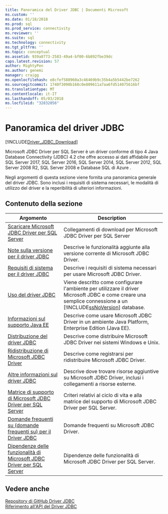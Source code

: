 ```yaml
---
title: Panoramica del Driver JDBC | Documenti Microsoft
ms.custom: ''
ms.date: 01/18/2018
ms.prod: sql
ms.prod_service: connectivity
ms.reviewer: ''
ms.suite: sql
ms.technology: connectivity
ms.tgt_pltfrm: ''
ms.topic: conceptual
ms.assetid: 939a8773-2583-49a4-bf00-6b892fbe39dc
caps.latest.revision: 57
author: MightyPen
ms.author: genemi
manager: craigg
ms.openlocfilehash: e8cfef588960a3c46469b9c35b4a5b5442be7262
ms.sourcegitcommit: 1740f3090b168c0e809611a7aa6fd514075616bf
ms.translationtype: MT
ms.contentlocale: it-IT
ms.lasthandoff: 05/03/2018
ms.locfileid: "32832056"
---
```

# <a name="overview-of-the-jdbc-driver"></a>Panoramica del driver JDBC
[!INCLUDE[Driver_JDBC_Download](../../includes/driver_jdbc_download.md)]

  Microsoft JDBC Driver per SQL Server è un driver conforme di tipo 4 Java Database Connectivity (JDBC) 4.2 che offre accesso ai dati affidabile per SQL Server 2017, SQL Server 2016, SQL Server 2014, SQL Server 2012, SQL Server 2008 R2, SQL Server 2008 e Database SQL di Azure .  
  
 Negli argomenti di questa sezione viene fornita una panoramica generale del driver JDBC. Sono inclusi i requisiti di sistema necessari, le modalità di utilizzo del driver e la reperibilità di ulteriori informazioni.  
  
## <a name="in-this-section"></a>Contenuto della sezione  
  
|Argomento|Description|  
|-----------|-----------------|  
|[Scaricare Microsoft JDBC Driver per SQL Server](../../connect/jdbc/download-microsoft-jdbc-driver-for-sql-server.md)|Collegamenti di download per Microsoft JDBC Driver per SQL Server|  
|[Note sulla versione per il driver JDBC](../../connect/jdbc/release-notes-for-the-jdbc-driver.md)|Descrive le funzionalità aggiunte alla versione corrente di Microsoft JDBC Driver.|  
|[Requisiti di sistema per il driver JDBC](../../connect/jdbc/system-requirements-for-the-jdbc-driver.md)|Descrive i requisiti di sistema necessari per usare Microsoft JDBC Driver.|  
|[Uso del driver JDBC](../../connect/jdbc/using-the-jdbc-driver.md)|Viene descritto come configurare l'ambiente per utilizzare il driver Microsoft JDBC e come creare una semplice connessione a un [!INCLUDE[ssNoVersion](../../includes/ssnoversion_md.md)] database.|  
|[Informazioni sul supporto Java EE](../../connect/jdbc/understanding-java-ee-support.md)|Descrive come usare Microsoft JDBC Driver in un ambiente Java Platform, Enterprise Edition (Java EE).|  
|[Distribuzione del driver JDBC](../../connect/jdbc/deploying-the-jdbc-driver.md)|Descrive come distribuire Microsoft JDBC Driver nei sistemi Windows e Unix.|  
|[Ridistribuzione di Microsoft JDBC Driver](../../connect/jdbc/redistributing-the-microsoft-jdbc-driver.md)|Descrive come registrarsi per ridistribuire Microsoft JDBC Driver.|  
|[Altre informazioni sul driver JDBC](../../connect/jdbc/finding-additional-jdbc-driver-information.md)|Descrive dove trovare risorse aggiuntive su Microsoft JDBC Driver, inclusi i collegamenti a risorse esterne.|  
|[Matrice di supporto di Microsoft JDBC Driver per SQL Server](../../connect/jdbc/microsoft-jdbc-driver-for-sql-server-support-matrix.md)|Criteri relativi al ciclo di vita e alla matrice del supporto di Microsoft JDBC Driver per SQL Server.|  
|[Domande frequenti su &#40;domande frequenti su&#41; per il Driver JDBC](../../connect/jdbc/frequently-asked-questions-faq-for-jdbc-driver.md)|Domande frequenti su Microsoft JDBC Driver.|  
|[Dipendenze delle funzionalità di Microsoft JDBC Driver per SQL Server](../../connect/jdbc/feature-dependencies-of-microsoft-jdbc-driver-for-sql-server.md)|Dipendenze delle funzionalità di Microsoft JDBC Driver per SQL Server.|

## <a name="see-also"></a>Vedere anche  
 [Repository di GitHub Driver JDBC](https://github.com/microsoft/mssql-jdbc)  
 [Riferimento all'API del Driver JDBC](../../connect/jdbc/reference/jdbc-driver-api-reference.md)  
  
  
